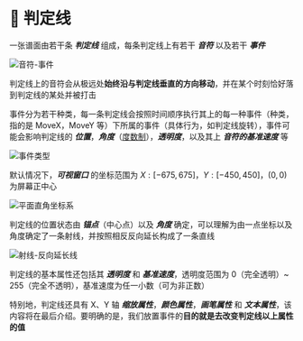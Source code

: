 # 🌟 判定线

一张谱面由若干条 ***判定线*** 组成，每条判定线上有若干 ***音符*** 以及若干 ***事件***

![音符-事件](/assets/imgs/contents/音符-事件.avif)

判定线上的音符会从极远处**始终沿与判定线垂直的方向移动**，并在某个时刻恰好落到判定线的某处并被打击

事件分为若干种类，每一条判定线会按照时间顺序执行其上的每一种事件（种类，指的是 MoveX，MoveY 等）下所属的事件（具体行为，如判定线旋转），事件可能会影响判定线的 ***位置***，***角度***（[度数制](https://zh.wikipedia.org/wiki/度_(角))），***透明度***，以及其上 ***音符的基准速度*** 等

![事件类型](/assets/imgs/contents/事件类型.avif)

默认情况下，***可视窗口*** 的坐标范围为 $X:[-675,675]$，$Y:[-450,450]$，$(0,0)$ 为屏幕正中心

![平面直角坐标系](/assets/imgs/contents/平面直角坐标系.avif)

判定线的位置状态由 ***锚点***（中心点）以及 ***角度*** 确定，可以理解为由一点坐标以及角度确定了一条射线，并按照相反反向延长构成了一条直线

![射线-反向延长线](/assets/imgs/contents/射线-反向延长线.avif)

判定线的基本属性还包括其 ***透明度*** 和 ***基准速度***，透明度范围为 $0$（完全透明）~ $255$（完全不透明），基准速度为任一小数（可为非正数）

特别地，判定线还具有 X、Y 轴 ***缩放属性***，***颜色属性***，***画笔属性*** 和 ***文本属性***，该内容将在最后介绍。要明确的是，我们放置事件的**目的就是去改变判定线以上属性的值**